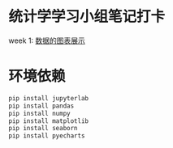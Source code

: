 # 统计学学习小组笔记打卡

week 1: [数据的图表展示](https://github.com/AeneasZhu/LearningStatsGroup/blob/master/week1/%E6%95%B0%E6%8D%AE%E7%9A%84%E5%9B%BE%E6%A0%87%E5%B1%95%E7%A4%BA.md)

# 环境依赖

```py
pip install jupyterlab
pip install pandas
pip install numpy
pip install matplotlib
pip install seaborn
pip install pyecharts
```
